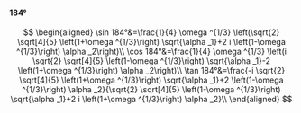 #### 184°

$$
\begin{aligned}
\sin 184°&=\frac{1}{4} \omega ^{1/3} \left(\sqrt{2} \sqrt[4]{5} \left(1+\omega ^{1/3}\right) \sqrt{\alpha _1}+2 i \left(1-\omega ^{1/3}\right) \alpha _2\right)\\
\cos 184°&=\frac{1}{4} \omega ^{1/3} \left(i \sqrt{2} \sqrt[4]{5} \left(1-\omega ^{1/3}\right) \sqrt{\alpha _1}-2 \left(1+\omega ^{1/3}\right) \alpha _2\right)\\
\tan 184°&=\frac{-i \sqrt{2} \sqrt[4]{5} \left(1+\omega ^{1/3}\right) \sqrt{\alpha _1}+2 \left(1-\omega ^{1/3}\right) \alpha _2}{\sqrt{2} \sqrt[4]{5} \left(1-\omega
^{1/3}\right) \sqrt{\alpha _1}+2 i \left(1+\omega ^{1/3}\right) \alpha _2}\\
\end{aligned}
$$

